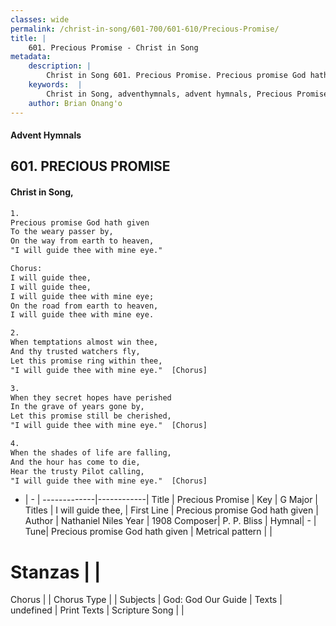 ```yaml
---
classes: wide
permalink: /christ-in-song/601-700/601-610/Precious-Promise/
title: |
    601. Precious Promise - Christ in Song
metadata:
    description: |
        Christ in Song 601. Precious Promise. Precious promise God hath given To the weary passer by, On the way from earth to heaven, "I will guide thee with mine eye." Chorus: I will guide thee, I will guide thee, I will guide thee with mine eye; On the road from earth to heaven, I will guide thee with mine eye.
    keywords:  |
        Christ in Song, adventhymnals, advent hymnals, Precious Promise, Precious promise God hath given. I will guide thee,
    author: Brian Onang'o
---
```


#### Advent Hymnals
## 601. PRECIOUS PROMISE
####  Christ in Song,

```txt
1.
Precious promise God hath given
To the weary passer by,
On the way from earth to heaven,
"I will guide thee with mine eye."

Chorus:
I will guide thee,
I will guide thee,
I will guide thee with mine eye;
On the road from earth to heaven,
I will guide thee with mine eye.

2.
When temptations almost win thee,
And thy trusted watchers fly,
Let this promise ring within thee,
"I will guide thee with mine eye."  [Chorus]

3.
When they secret hopes have perished
In the grave of years gone by,
Let this promise still be cherished,
"I will guide thee with mine eye."  [Chorus]

4.
When the shades of life are falling,
And the hour has come to die,
Hear the trusty Pilot calling,
"I will guide thee with mine eye."  [Chorus]

```

- |   -  |
-------------|------------|
Title | Precious Promise |
Key | G Major |
Titles | I will guide thee, |
First Line | Precious promise God hath given |
Author | Nathaniel Niles
Year | 1908
Composer| P. P. Bliss |
Hymnal|  - |
Tune| Precious promise God hath given |
Metrical pattern | |
# Stanzas |  |
Chorus |  |
Chorus Type |  |
Subjects | God: God Our Guide |
Texts | undefined |
Print Texts | 
Scripture Song |  |
    
